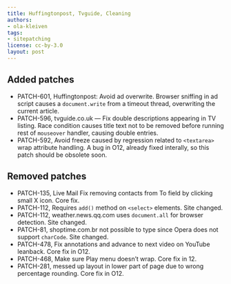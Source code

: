 ```yaml
---
title: Huffingtonpost, Tvguide, Cleaning
authors:
- ola-kleiven
tags:
- sitepatching
license: cc-by-3.0
layout: post
---
```


## Added patches

- PATCH-601, Huffingtonpost: Avoid ad overwrite. Browser sniffing in ad script causes a `document.write` from a timeout thread, overwriting the current article.
- PATCH-596, tvguide.co.uk — Fix double descriptions appearing in TV listing. Race condition causes title text not to be removed before running rest of `mouseover` handler, causing double entries.
- PATCH-592, Avoid freeze caused by regression related to `<textarea>` wrap attribute handling. A bug in O12, already fixed interally, so this patch should be obsolete soon.

## Removed patches

- PATCH-135, Live Mail Fix removing contacts from To field by clicking small X icon. Core fix.
- PATCH-112, Requires `add()` method on `<select>` elements. Site changed.
- PATCH-112, weather.news.qq.com uses `document.all` for browser detection. Site changed.
- PATCH-81, shoptime.com.br not possible to type since Opera does not support `charCode`. Site changed.
- PATCH-478, Fix annotations and advance to next video on YouTube leanback. Core fix in O12.
- PATCH-468, Make sure Play menu doesn’t wrap. Core fix in 12.
- PATCH-281, messed up layout in lower part of page due to wrong percentage rounding. Core fix in O12.
